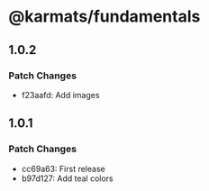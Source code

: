 # @karmats/fundamentals

## 1.0.2

### Patch Changes

- f23aafd: Add images

## 1.0.1

### Patch Changes

- cc69a63: First release
- b97d127: Add teal colors
